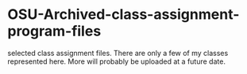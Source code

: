 # OSU-Archived-class-assignment-program-files
selected class assignment files.  There are only a few of my classes represented here.  More will probably be uploaded at a future date.

